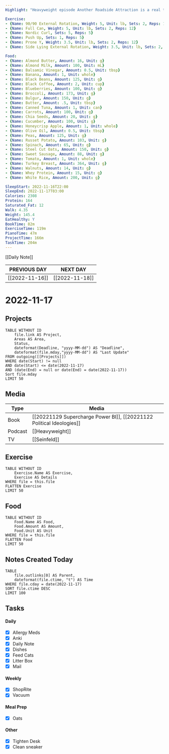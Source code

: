```yaml
---
Highlight: "Heavyweight episode Another Roadside Attraction is a real tearjerker"

Exercise:
- {Name: 90/90 External Rotation, Weight: 5, Unit: lb, Sets: 2, Reps: 12}
- {Name: Full Can, Weight: 5, Unit: lb, Sets: 2, Reps: 12}
- {Name: Nordic Curl, Sets: 5, Reps: 5}
- {Name: Push Up, Sets: 1, Reps: 5}
- {Name: Prone Y, Weight: 3.5, Unit: lb, Sets: 2, Reps: 12}
- {Name: Side Lying External Rotation, Weight: 3.5, Unit: lb, Sets: 2, Reps: 12}

Food:
- {Name: Almond Butter, Amount: 16, Unit: g}
- {Name: Almond Milk, Amount: 100, Unit: mL}
- {Name: Balsamic Vinegar, Amount: 0.5, Unit: tbsp}
- {Name: Banana, Amount: 1, Unit: whole}
- {Name: Black Beans, Amount: 125, Unit: g}
- {Name: Black Coffee, Amount: 2, Unit: cup}
- {Name: Blueberries, Amount: 100, Unit: g}
- {Name: Broccoli, Amount: 173, Unit: g}
- {Name: Bulgur, Amount: 150, Unit: g}
- {Name: Butter, Amount: .5, Unit: tbsp}
- {Name: Canned Tuna, Amount: 1, Unit: can}
- {Name: Carrots, Amount: 100, Unit: g}
- {Name: Chia Seeds, Amount: 20, Unit: g}
- {Name: Cucumber, Amount: 100, Unit: g}
- {Name: Honeycrisp Apple, Amount: 1, Unit: whole}
- {Name: Olive Oil, Amount: 0.5, Unit: tbsp}
- {Name: Peas, Amount: 125, Unit: g}
- {Name: Russet Potato, Amount: 103, Unit: g}
- {Name: Spinach, Amount: 65, Unit: g}
- {Name: Steel Cut Oats, Amount: 150, Unit: g}
- {Name: Sweet Sausage, Amount: 88, Unit: g}
- {Name: Tomato, Amount: 1, Unit: whole}
- {Name: Turkey Breast, Amount: 364, Unit: g}
- {Name: Walnuts, Amount: 14, Unit: g}
- {Name: Whey Protein, Amount: 15, Unit: g}
- {Name: White Rice, Amount: 200, Unit: g}

SleepStart: 2022-11-16T22:00
SleepEnd: 2022-11-17T03:00
Calories: 2308
Protein: 164
Saturated_Fat: 12
Walk: 4.35
Weight: 145.4
EatHealthy: Y
BookTime: 82m
ExerciseTime: 119m
PianoTime: 47m
ProjectTime: 166m
TaskTime: 204m
---
```


[[Daily Note]]

| **PREVIOUS DAY**            | **NEXT DAY**               |
| --------------------------- | -------------------------- |
| [[2022-11-16]] | [[2022-11-18]] |

# 2022-11-17
## Projects
```dataview
TABLE WITHOUT ID
	file.link AS Project,
	Areas AS Area,
	Status,
	dateformat(Deadline, "yyyy-MM-dd") AS "Deadline",
	dateformat(file.mday,"yyyy-MM-dd") AS "Last Update"
FROM outgoing([[Projects]])
WHERE date(Start) != null
AND date(Start) <= date(2022-11-17)
AND (date(End) = null or date(End) = date(2022-11-17))
Sort file.mday
LIMIT 50
```
## Media
| Type        | Media                                              |
| ----------- | -------------------------------------------------- |
| Book        | [[20221129 Supercharge Power BI]], [[20221122 Political Ideologies]] |
| Podcast     | [[Heavyweight]]                               |
| TV          | [[Seinfeld]]                                       |

## Exercise
```dataview
TABLE WITHOUT ID
	Exercise.Name AS Exercise,
	Exercise AS Details
WHERE file = this.file
FLATTEN Exercise
LIMIT 50
```
## Food
```dataview
TABLE WITHOUT ID
	Food.Name AS Food,
	Food.Amount AS Amount,
	Food.Unit AS Unit
WHERE file = this.file
FLATTEN Food
LIMIT 50
```
## Notes Created Today
```dataview
TABLE 
	file.outlinks[0] AS Parent,
	dateformat(file.ctime, "t") AS Time
WHERE file.cday = date(2022-11-17)
SORT file.ctime DESC
LIMIT 100
```
## Tasks
#### Daily
- [x] Allergy Meds
- [x] Anki
- [x] Daily Note
- [x] Dishes
- [x] Feed Cats
- [x] Litter Box
- [x] Mail

#### Weekly
- [x] ShopRite
- [x] Vacuum

#### Meal Prep
- [x] Oats

#### Other
- [x] Tighten Desk 
- [x] Clean sneaker